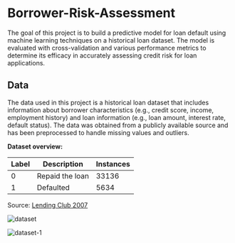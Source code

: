 # Borrower-Risk-Assessment
The goal of this project is to build a predictive model for loan default using machine learning techniques on a historical loan dataset. The model is evaluated with cross-validation and various performance metrics to determine its efficacy in accurately assessing credit risk for loan applications.

## Data
The data used in this project is a historical loan dataset that includes information about borrower characteristics (e.g., credit score, income, employment history) and loan information (e.g., loan amount, interest rate, default status). The data was obtained from a publicly available source and has been preprocessed to handle missing values and outliers.

**Dataset overview:**

| Label | Description | Instances
| --- | --- | --- | 
|0| Repaid the loan | 33136 |
|1| Defaulted | 5634 | 

Source: [Lending Club 2007](https://www.kaggle.com/datasets/samaxtech/lending-club-20072011-data)

![dataset](https://user-images.githubusercontent.com/116202234/217810310-0484b5e6-cc9b-40e3-b589-d23c58935a91.PNG)

![dataset-1](https://user-images.githubusercontent.com/116202234/217811045-a1e13d3b-96c1-4496-92a5-d23cda6445b5.PNG)
